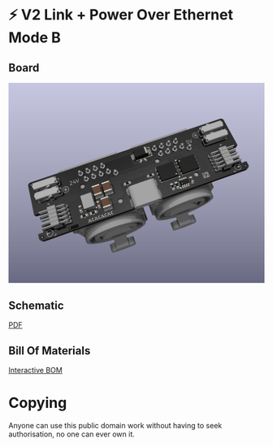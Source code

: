 # ⚡ V2 Link + Power Over Ethernet Mode B 

## Board

![board](connector-poe-board.png?raw=true)

## Schematic

[PDF](connector-poe.pdf)

## Bill Of Materials

[Interactive BOM](https://htmlpreview.github.io/?https://github.com/versioduo/connector-poe/main/connector-poe-bom.html)

# Copying
Anyone can use this public domain work without having to seek authorisation, no one can ever own it.
